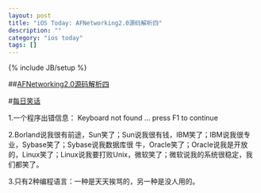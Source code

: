 ```yaml
---
layout: post
title: "iOS Today: AFNetworking2.0源码解析四"
description: ""
category: "ios today"
tags: []
---
```

{% include JB/setup %}

##[AFNetworking2.0源码解析四](http://blog.cnbang.net/tech/2456/)

#[每日笑话](http://blog.sina.com.cn/s/blog_53f33c3a0101lpd6.html)

1.一个程序出错信息： Keyboard not found … press F1 to continue

2.Borland说我很有前途，Sun笑了；Sun说我很有钱，IBM笑了；IBM说我很专业，Sybase笑了；Sybase说我数据库很 牛，Oracle笑了；Oracle说我是开放的，Linux笑了；Linux说我要打败Unix，微软笑了；微软说我的系统很稳定，我们都笑了。

3.只有2种编程语言：一种是天天挨骂的，另一种是没人用的。
